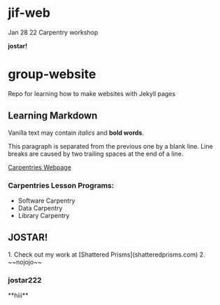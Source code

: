 # jif-web
Jan 28 22 Carpentry workshop

**jostar!**

# group-website
Repo for learning how to make websites with Jekyll pages

## Learning Markdown

Vanilla text may contain *italics* and **bold words**.

This paragraph is separated from the previous one by a blank line.
Line breaks
are caused by two trailing spaces at the end of a line.

[Carpentries Webpage](https://carpentries.org/)

### Carpentries Lesson Programs:
- Software Carpentry
- Data Carpentry
- Library Carpentry

<h2> JOSTAR! </h2>
1. Check out my work at [Shattered Prisms](shatteredprisms.com)
2. ~~nojojo~~

<h3> jostar222 </h3>
**hiii**
